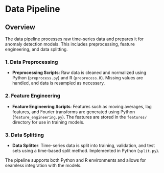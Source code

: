 # Data Pipeline

## Overview

The data pipeline processes raw time-series data and prepares it for anomaly detection models. This includes preprocessing, feature engineering, and data splitting.

### 1. Data Preprocessing

- **Preprocessing Scripts**: Raw data is cleaned and normalized using Python (`preprocess.py`) and R (`preprocess.R`). Missing values are handled, and data is resampled as necessary.

### 2. Feature Engineering

- **Feature Engineering Scripts**: Features such as moving averages, lag features, and Fourier transforms are generated using Python (`feature_engineering.py`). The features are stored in the `features/` directory for use in training models.

### 3. Data Splitting

- **Data Splitter**: Time-series data is split into training, validation, and test sets using a time-based split method. Implemented in Python (`split.py`).

The pipeline supports both Python and R environments and allows for seamless integration with the models.
